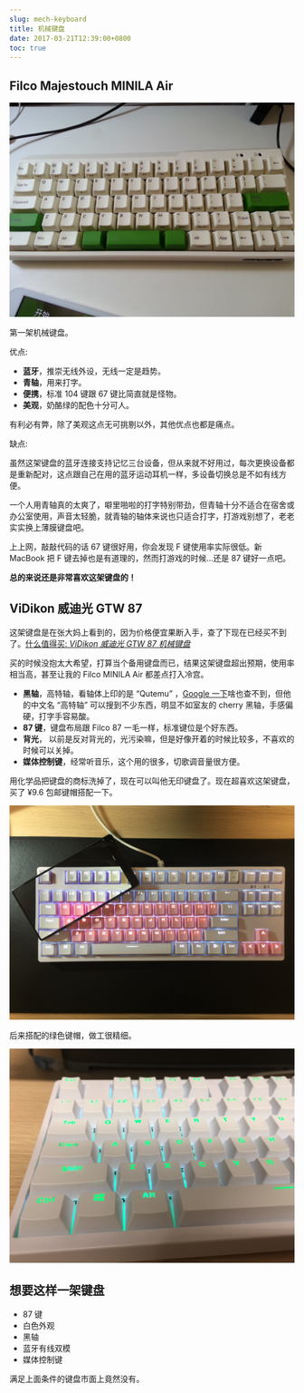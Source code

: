 ```yaml
---
slug: mech-keyboard
title: 机械键盘
date: 2017-03-21T12:39:00+0800
toc: true
---
```

## Filco Majestouch MINILA Air

![](IMG20150515143414.jpg "Filco Majestouch MINILA Air")

第一架机械键盘。

优点:

- **蓝牙**，推崇无线外设，无线一定是趋势。
- **青轴**，用来打字。
- **便携**，标准 104 键跟 67 键比简直就是怪物。
- **美观**，奶酪绿的配色十分可人。

有利必有弊，除了美观这点无可挑剔以外，其他优点也都是痛点。

缺点:

虽然这架键盘的蓝牙连接支持记忆三台设备，但从来就不好用过，每次更换设备都是重新配对，这点跟自己在用的蓝牙运动耳机一样，多设备切换总是不如有线方便。

一个人用青轴真的太爽了，噼里啪啦的打字特别带劲，但青轴十分不适合在宿舍或办公室使用，声音太轻脆，就青轴的轴体来说也只适合打字，打游戏别想了，老老实实换上薄膜键盘吧。

上上网，敲敲代码的话 67 键很好用，你会发现 F 键使用率实际很低。新 MacBook 把 F 键去掉也是有道理的，然而打游戏的时候...还是 87 键好一点吧。

**总的来说还是非常喜欢这架键盘的！**

## ViDikon 威迪光 GTW 87

这架键盘是在张大妈上看到的，因为价格便宜果断入手，查了下现在已经买不到了。[什么值得买: *ViDikon 威迪光 GTW 87 机械键盘*](http://www.smzdm.com/p/6213926/)

买的时候没抱太大希望，打算当个备用键盘而已，结果这架键盘超出预期，使用率相当高，甚至让我的 Filco MINILA Air 都差点打入冷宫。

- **黑轴**，高特轴，看轴体上印的是 “Qutemu” ，[Google 一下](https://www.google.com/search?q=Qutemu)啥也查不到，但他的中文名 “高特轴” 可以搜到不少东西，明显不如室友的 cherry 黑轴，手感偏硬，打字手容易酸。
- **87 键**，键盘布局跟 Filco 87 一毛一样，标准键位是个好东西。
- **背光**， 以前是反对背光的，光污染嘛，但是好像开着的时候比较多，不喜欢的时候可以关掉。
- **媒体控制键**，经常听音乐，这个用的很多，切歌调音量很方便。

用化学品把键盘的商标洗掉了，现在可以叫他无印键盘了。现在超喜欢这架键盘，买了 ¥9.6 包邮键帽搭配一下。

![](IMG_6257.jpg "GTW 87 Pink")

后来搭配的绿色键帽，做工很精细。

![](IMG_2467.jpg "GTW 87 Green")


##  想要这样一架键盘

- 87 键
- 白色外观
- 黑轴
- 蓝牙有线双模
- 媒体控制键

满足上面条件的键盘市面上竟然没有。
